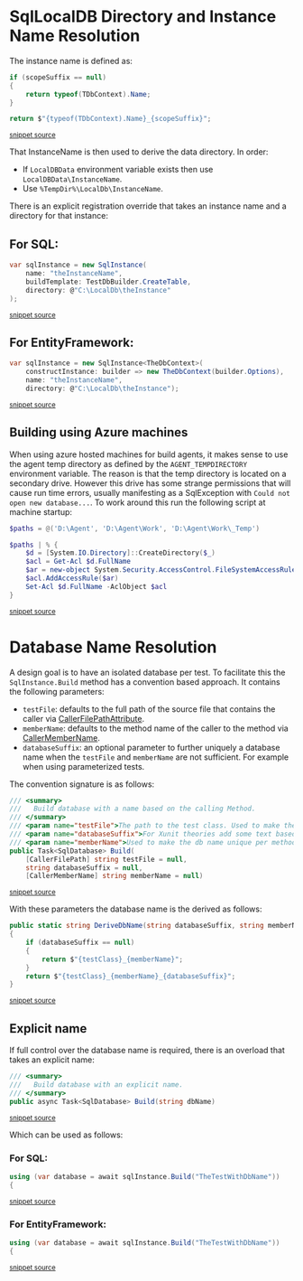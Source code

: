 <!--
GENERATED FILE - DO NOT EDIT
This file was generated by [MarkdownSnippets](https://github.com/SimonCropp/MarkdownSnippets).
Source File: /pages/mdsource/directory-and-name-resolution.source.md
To change this file edit the source file and then run MarkdownSnippets.
-->
# SqlLocalDB Directory and Instance Name Resolution

The instance name is defined as:

<!-- snippet: GetInstanceName -->
```cs
if (scopeSuffix == null)
{
    return typeof(TDbContext).Name;
}

return $"{typeof(TDbContext).Name}_{scopeSuffix}";
```
<sup>[snippet source](/src/EfLocalDb/SqlInstance.cs#L101-L110)</sup>
<!-- endsnippet -->

That InstanceName is then used to derive the data directory. In order:

 * If `LocalDBData` environment variable exists then use `LocalDBData\InstanceName`.
 * Use `%TempDir%\LocalDb\InstanceName`.

There is an explicit registration override that takes an instance name and a directory for that instance:


## For SQL:

<!-- snippet: ExplicitName -->
```cs
var sqlInstance = new SqlInstance(
    name: "theInstanceName",
    buildTemplate: TestDbBuilder.CreateTable,
    directory: @"C:\LocalDb\theInstance"
);
```
<sup>[snippet source](/src/LocalDb.Tests/Snippets/ExplicitName.cs#L7-L13)</sup>
<!-- endsnippet -->


## For EntityFramework:

<!-- snippet: EfExplicitName -->
```cs
var sqlInstance = new SqlInstance<TheDbContext>(
    constructInstance: builder => new TheDbContext(builder.Options),
    name: "theInstanceName",
    directory: @"C:\LocalDb\theInstance");
```
<sup>[snippet source](/src/EfLocalDb.Tests/Snippets/EfExplicitName.cs#L7-L12)</sup>
<!-- endsnippet -->


## Building using Azure machines

When using azure hosted machines for build agents, it makes sense to use the agent temp directory as defined by the `AGENT_TEMPDIRECTORY` environment variable. The reason is that the temp directory is located on a secondary drive. However this drive has some strange permissions that will cause run time errors, usually manifesting as a SqlException with `Could not open new database...`. To work around this run the following script at machine startup:

<!-- snippet: Set-D-Drive-Permissions.ps1 -->
```ps1
$paths = @('D:\Agent', 'D:\Agent\Work', 'D:\Agent\Work\_Temp')

$paths | % {
    $d = [System.IO.Directory]::CreateDirectory($_)
    $acl = Get-Acl $d.FullName
    $ar = new-object System.Security.AccessControl.FileSystemAccessRule("Everyone", "FullControl", "ContainerInherit, ObjectInherit", "None", "Allow")
    $acl.AddAccessRule($ar)
    Set-Acl $d.FullName -AclObject $acl
}
```
<sup>[snippet source](/src/StartUpScript/Set-D-Drive-Permissions.ps1#L1-L9)</sup>
<!-- endsnippet -->


# Database Name Resolution

A design goal is to have an isolated database per test. To facilitate this the `SqlInstance.Build` method has a convention based approach. It contains the following parameters:

 * `testFile`: defaults to the full path of the source file that contains the caller via [CallerFilePathAttribute](https://docs.microsoft.com/en-us/dotnet/api/system.runtime.compilerservices.callerfilepathattribute).
 * `memberName`: defaults to the method name of the caller to the method via [CallerMemberName](https://docs.microsoft.com/en-us/dotnet/api/system.runtime.compilerservices.callermembername).
 * `databaseSuffix`: an optional parameter to further uniquely a database name when the `testFile` and `memberName` are not sufficient. For example when using parameterized tests.

The convention signature is as follows:

<!-- snippet: ConventionBuildSignature -->
```cs
/// <summary>
///   Build database with a name based on the calling Method.
/// </summary>
/// <param name="testFile">The path to the test class. Used to make the database name unique per test type.</param>
/// <param name="databaseSuffix">For Xunit theories add some text based on the inline data to make the db name unique.</param>
/// <param name="memberName">Used to make the db name unique per method. Will default to the caller method name is used.</param>
public Task<SqlDatabase> Build(
    [CallerFilePath] string testFile = null,
    string databaseSuffix = null,
    [CallerMemberName] string memberName = null)
```
<sup>[snippet source](/src/LocalDb/SqlInstance.cs#L54-L65)</sup>
<!-- endsnippet -->

With these parameters the database name is the derived as follows:

<!-- snippet: DeriveName -->
```cs
public static string DeriveDbName(string databaseSuffix, string memberName, string testClass)
{
    if (databaseSuffix == null)
    {
        return $"{testClass}_{memberName}";
    }
    return $"{testClass}_{memberName}_{databaseSuffix}";
}
```
<sup>[snippet source](/src/LocalDb/DbNamer.cs#L3-L12)</sup>
<!-- endsnippet -->


## Explicit name

If full control over the database name is required, there is an overload that takes an explicit name:

<!-- snippet: ExplicitBuildSignature -->
```cs
/// <summary>
///   Build database with an explicit name.
/// </summary>
public async Task<SqlDatabase> Build(string dbName)
```
<sup>[snippet source](/src/LocalDb/SqlInstance.cs#L78-L83)</sup>
<!-- endsnippet -->

Which can be used as follows:


### For SQL:

<!-- snippet: WithDbName -->
```cs
using (var database = await sqlInstance.Build("TheTestWithDbName"))
{
```
<sup>[snippet source](/src/LocalDb.Tests/Snippets/SnippetTests.cs#L35-L38)</sup>
<!-- endsnippet -->


### For EntityFramework:

<!-- snippet: EFWithDbName -->
```cs
using (var database = await sqlInstance.Build("TheTestWithDbName"))
{
```
<sup>[snippet source](/src/EfLocalDb.Tests/Snippets/EfSnippetTests.cs#L48-L51)</sup>
<!-- endsnippet -->
